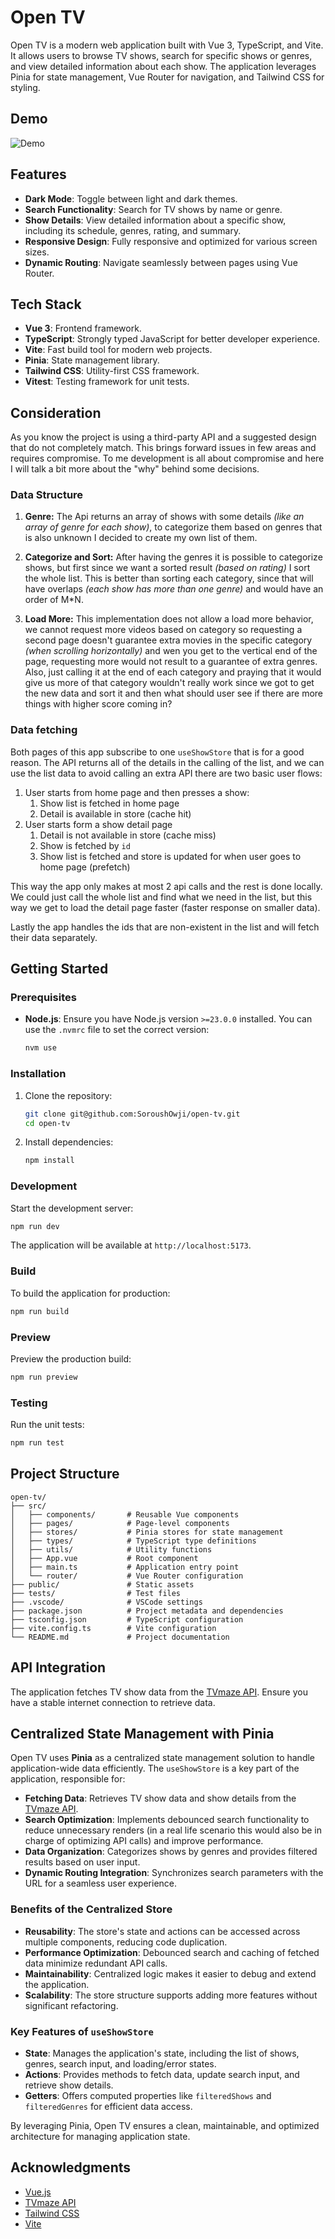 # Open TV

Open TV is a modern web application built with Vue 3, TypeScript, and Vite. It allows users to browse TV shows, search for specific shows or genres, and view detailed information about each show. The application leverages Pinia for state management, Vue Router for navigation, and Tailwind CSS for styling.

## Demo

![Demo](demo.gif)

## Features

- **Dark Mode**: Toggle between light and dark themes.
- **Search Functionality**: Search for TV shows by name or genre.
- **Show Details**: View detailed information about a specific show, including its schedule, genres, rating, and summary.
- **Responsive Design**: Fully responsive and optimized for various screen sizes.
- **Dynamic Routing**: Navigate seamlessly between pages using Vue Router.

## Tech Stack

- **Vue 3**: Frontend framework.
- **TypeScript**: Strongly typed JavaScript for better developer experience.
- **Vite**: Fast build tool for modern web projects.
- **Pinia**: State management library.
- **Tailwind CSS**: Utility-first CSS framework.
- **Vitest**: Testing framework for unit tests.

## Consideration

As you know the project is using a third-party API and a suggested design that do not completely match. This brings forward issues in few areas and requires compromise. To me development is all about compromise and here I will talk a bit more about the "why" behind some decisions.

### Data Structure

1. **Genre:** The Api returns an array of shows with some details _(like an array of genre for each show)_, to categorize them based on genres that is also unknown I decided to create my own list of them.

2. **Categorize and Sort:** After having the genres it is possible to categorize shows, but first since we want a sorted result _(based on rating)_ I sort the whole list. This is better than sorting each category, since that will have overlaps _(each show has more than one genre)_ and would have an order of M\*N.

3. **Load More:** This implementation does not allow a load more behavior, we cannot request more videos based on category so requesting a second page doesn't guarantee extra movies in the specific category _(when scrolling horizontally)_ and wen you get to the vertical end of the page, requesting more would not result to a guarantee of extra genres. Also, just calling it at the end of each category and praying that it would give us more of that category wouldn't really work since we got to get the new data and sort it and then what should user see if there are more things with higher score coming in?

### Data fetching

Both pages of this app subscribe to one `useShowStore` that is for a good reason. The API returns all of the details in the calling of the list, and we can use the list data to avoid calling an extra API there are two basic user flows:

1. User starts from home page and then presses a show:
   1. Show list is fetched in home page
   2. Detail is available in store (cache hit)
2. User starts form a show detail page
   1. Detail is not available in store (cache miss)
   2. Show is fetched by `id`
   3. Show list is fetched and store is updated for when user goes to home page (prefetch)

This way the app only makes at most 2 api calls and the rest is done locally. We could just call the whole list and find what we need in the list, but this way we get to load the detail page faster (faster response on smaller data).

Lastly the app handles the ids that are non-existent in the list and will fetch their data separately.

## Getting Started

### Prerequisites

- **Node.js**: Ensure you have Node.js version `>=23.0.0` installed. You can use the `.nvmrc` file to set the correct version:
  ```bash
  nvm use
  ```

### Installation

1. Clone the repository:

   ```bash
   git clone git@github.com:SoroushOwji/open-tv.git
   cd open-tv
   ```

2. Install dependencies:
   ```bash
   npm install
   ```

### Development

Start the development server:

```bash
npm run dev
```

The application will be available at `http://localhost:5173`.

### Build

To build the application for production:

```bash
npm run build
```

### Preview

Preview the production build:

```bash
npm run preview
```

### Testing

Run the unit tests:

```bash
npm run test
```

## Project Structure

```
open-tv/
├── src/
│   ├── components/       # Reusable Vue components
│   ├── pages/            # Page-level components
│   ├── stores/           # Pinia stores for state management
│   ├── types/            # TypeScript type definitions
│   ├── utils/            # Utility functions
│   ├── App.vue           # Root component
│   ├── main.ts           # Application entry point
│   └── router/           # Vue Router configuration
├── public/               # Static assets
├── tests/                # Test files
├── .vscode/              # VSCode settings
├── package.json          # Project metadata and dependencies
├── tsconfig.json         # TypeScript configuration
├── vite.config.ts        # Vite configuration
└── README.md             # Project documentation
```

## API Integration

The application fetches TV show data from the [TVmaze API](https://www.tvmaze.com/api). Ensure you have a stable internet connection to retrieve data.

## Centralized State Management with Pinia

Open TV uses **Pinia** as a centralized state management solution to handle application-wide data efficiently. The `useShowStore` is a key part of the application, responsible for:

- **Fetching Data**: Retrieves TV show data and show details from the [TVmaze API](https://www.tvmaze.com/api).
- **Search Optimization**: Implements debounced search functionality to reduce unnecessary renders (in a real life scenario this would also be in charge of optimizing API calls) and improve performance.
- **Data Organization**: Categorizes shows by genres and provides filtered results based on user input.
- **Dynamic Routing Integration**: Synchronizes search parameters with the URL for a seamless user experience.

### Benefits of the Centralized Store

- **Reusability**: The store's state and actions can be accessed across multiple components, reducing code duplication.
- **Performance Optimization**: Debounced search and caching of fetched data minimize redundant API calls.
- **Maintainability**: Centralized logic makes it easier to debug and extend the application.
- **Scalability**: The store structure supports adding more features without significant refactoring.

### Key Features of `useShowStore`

- **State**: Manages the application's state, including the list of shows, genres, search input, and loading/error states.
- **Actions**: Provides methods to fetch data, update search input, and retrieve show details.
- **Getters**: Offers computed properties like `filteredShows` and `filteredGenres` for efficient data access.

By leveraging Pinia, Open TV ensures a clean, maintainable, and optimized architecture for managing application state.

## Acknowledgments

- [Vue.js](https://vuejs.org/)
- [TVmaze API](https://www.tvmaze.com/api)
- [Tailwind CSS](https://tailwindcss.com/)
- [Vite](https://vitejs.dev/)
